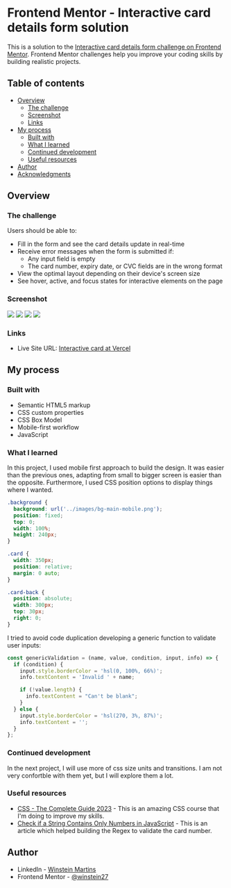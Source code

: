 # Frontend Mentor - Interactive card details form solution

This is a solution to the [Interactive card details form challenge on Frontend Mentor](https://www.frontendmentor.io/challenges/interactive-card-details-form-XpS8cKZDWw). Frontend Mentor challenges help you improve your coding skills by building realistic projects.

## Table of contents

- [Overview](#overview)
  - [The challenge](#the-challenge)
  - [Screenshot](#screenshot)
  - [Links](#links)
- [My process](#my-process)
  - [Built with](#built-with)
  - [What I learned](#what-i-learned)
  - [Continued development](#continued-development)
  - [Useful resources](#useful-resources)
- [Author](#author)
- [Acknowledgments](#acknowledgments)

## Overview

### The challenge

Users should be able to:

- Fill in the form and see the card details update in real-time
- Receive error messages when the form is submitted if:
  - Any input field is empty
  - The card number, expiry date, or CVC fields are in the wrong format
- View the optimal layout depending on their device's screen size
- See hover, active, and focus states for interactive elements on the page

### Screenshot

![](./screenshots/mobile-view.png)
![](./screenshots/desktop-view.png)
![](./screenshots/invalid-inputs.png)
![](./screenshots/success-screen.png)

### Links

- Live Site URL: [Interactive card at Vercel](https://interactive-card-details-form-gamma.vercel.app/)

## My process

### Built with

- Semantic HTML5 markup
- CSS custom properties
- CSS Box Model
- Mobile-first workflow
- JavaScript

### What I learned

In this project, I used mobile first approach to build the design. It was easier than the previous ones, adapting from small to bigger screen is easier than the opposite. Furthermore, I used CSS position options to display things where I wanted.

```css
.background {
  background: url('../images/bg-main-mobile.png');
  position: fixed;
  top: 0;
  width: 100%;
  height: 240px;
}

.card {
  width: 350px;
  position: relative;
  margin: 0 auto;
}

.card-back {
  position: absolute;
  width: 300px;
  top: 30px;
  right: 0;
}
```

I tried to avoid code duplication developing a generic function to validate user inputs:

```js
const genericValidation = (name, value, condition, input, info) => {
  if (condition) {
    input.style.borderColor = 'hsl(0, 100%, 66%)';
    info.textContent = 'Invalid ' + name;

    if (!value.length) {
      info.textContent = "Can't be blank";
    }
  } else {
    input.style.borderColor = 'hsl(270, 3%, 87%)';
    info.textContent = '';
  }
};
```

### Continued development

In the next project, I will use more of css size units and transitions. I am not very confortble with them yet, but I will explore them a lot.

### Useful resources

- [CSS - The Complete Guide 2023](https://www.example.com) - This is an amazing CSS course that I'm doing to improve my skills.
- [Check if a String Contains Only Numbers in JavaScript](https://codingbeautydev.com/blog/javascript-check-if-string-contains-only-numbers/#:~:text=September%205%2C%202022-,To%20check%20if%20a%20string%20contains%20only%20numbers%20in%20JavaScript,Otherwise%2C%20it%20will%20return%20false%20.) - This is an article which helped building the Regex to validate the card number.

## Author

- LinkedIn - [Winstein Martins](https://www.linkedin.com/in/winstein-martins/)
- Frontend Mentor - [@winstein27](https://www.frontendmentor.io/profile/winstein27)

